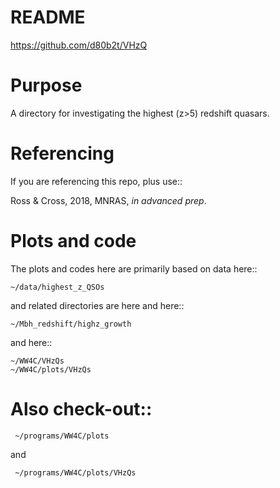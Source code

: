 README
===

https://github.com/d80b2t/VHzQ



 Purpose
===
A directory for investigating the highest (z>5) redshift quasars.


 Referencing
===
If you are referencing this repo, plus use::

Ross \& Cross, 2018, MNRAS, _in advanced prep_. 



 Plots and code
===

The plots and codes here are primarily based on data here::

    ~/data/highest_z_QSOs
    
and related directories are here and here::

    ~/Mbh_redshift/highz_growth

and here::

    ~/WW4C/VHzQs
    ~/WW4C/plots/VHzQs


 Also check-out::
===
     ~/programs/WW4C/plots
and 

     ~/programs/WW4C/plots/VHzQs

        




